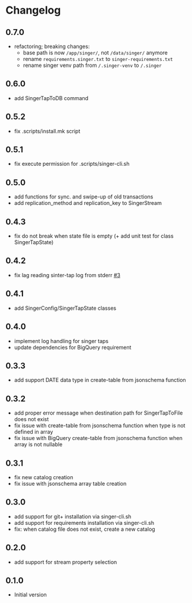 # Changelog

## 0.7.0

- refactoring; breaking changes:
    - base path is now `/app/singer/`, not `/data/singer/` anymore
    - rename `requirements.singer.txt` to `singer-requirements.txt`
    - rename singer venv path from `/.singer-venv` to `/.singer`

## 0.6.0

- add SingerTapToDB command

## 0.5.2

- fix .scripts/install.mk script

## 0.5.1

- fix execute permission for .scripts/singer-cli.sh

## 0.5.0

- add functions for sync. and swipe-up of old transactions
- add replication_method and replication_key to SingerStream

## 0.4.3

- fix do not break when state file is empty (+ add unit test for class SingerTapState)

## 0.4.2

- fix lag reading sinter-tap log from stderr [#3](https://github.com/hz-lschick/mara-singer/issues/3)

## 0.4.1

- add SingerConfig/SingerTapState classes

## 0.4.0

- implement log handling for singer taps
- update dependencies for BigQuery requirement

## 0.3.3

- add support DATE data type in create-table from jsonschema function

## 0.3.2

- add proper error message when destination path for SingerTapToFile does not exist
- fix issue with create-table from jsonschema function when type is not defined in array
- fix issue with BigQuery create-table from jsonschema function when array is not nullable

## 0.3.1

- fix new catalog creation
- fix issue with jsonschema array table creation

## 0.3.0

- add support for git+ installation via singer-cli.sh
- add support for requirements installation via singer-cli.sh
- fix: when catalog file does not exist, create a new catalog

## 0.2.0

- add support for stream property selection

## 0.1.0

- Initial version

